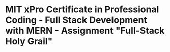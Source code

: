 # MIT xPro Certificate in Professional Coding - Full Stack Development with MERN - Assignment "Full-Stack Holy Grail"
